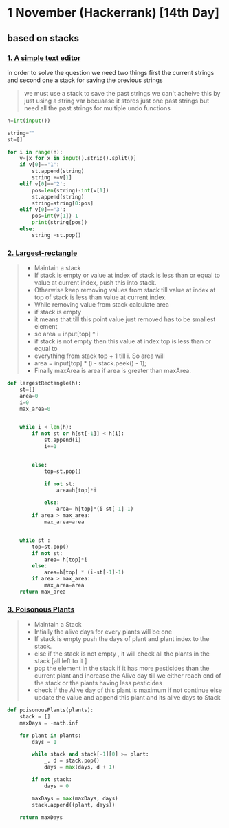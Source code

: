 # 1 November (Hackerrank) [14th Day]
## based on stacks



### [1. A simple text editor](https://www.hackerrank.com/challenges/simple-text-editor/problem)

in order to solve the question we need two things first the current strings and second one a stack for saving the previous strings
> we must use a stack to save the past strings we can't acheive this by just using a string var  becuaase it stores just one past strings but need all the past strings for multiple  undo functions

```python
n=int(input())

string=""
st=[]

for i in range(n):
    v=[x for x in input().strip().split()]
    if v[0]=='1':
        st.append(string)
        string +=v[1]
    elif v[0]=='2':
        pos=len(string)-int(v[1])
        st.append(string)
        string=string[0:pos]
    elif v[0]=='3':
        pos=int(v[1])-1
        print(string[pos])
    else:
        string =st.pop()
```


### [2.  Largest-rectangle]((https://www.hackerrank.com/challenges/largest-rectangle/problem))

> * Maintain a stack
> * If stack is empty or value at index of stack is less than or equal to value at current  index, push this into stack.
> * Otherwise keep removing values from stack till value at index at top of stack is  less than value at current index.
> * While removing value from stack calculate area
> * if stack is empty
> * it means that till this point value just removed has to be smallest element
> * so area = input[top] * i
> * if stack is not empty then this value at index top is less than or equal to
> * everything from stack top + 1 till i. So area will
> * area = input[top] * (i - stack.peek() - 1);
> * Finally maxArea is area if area is greater than maxArea.

```python
def largestRectangle(h):
    st=[]
    area=0
    i=0
    max_area=0


    while i < len(h):
        if not st or h[st[-1]] < h[i]:
            st.append(i)
            i+=1


        else:
            top=st.pop()

            if not st:
                area=h[top]*i

            else:
                area= h[top]*(i-st[-1]-1)
        if area > max_area:
            max_area=area


    while st :
        top=st.pop()
        if not st:
            area= h[top]*i
        else:
            area=h[top] * (i-st[-1]-1)
        if area > max_area:
            max_area=area
    return max_area
```


###  [3. Poisonous Plants]((https://www.hackerrank.com/challenges/poisonous-plants/problem))



> * Maintain a Stack
> * Intially the alive days for every plants will be one
> * If stack is empty push the days of plant and plant index to the stack.
> * else if the stack is not empty , it will check all the plants in the stack [all left to it ]
> * pop the element in the stack if it has more pesticides than the current plant and increase the Alive day till we either reach end of the stack or the plants having less pesticides
> * check if the Alive day of this plant is maximum if not continue else update the value and append this plant and its alive days to Stack


```python
def poisonousPlants(plants):
    stack = []
    maxDays = -math.inf

    for plant in plants:
        days = 1

        while stack and stack[-1][0] >= plant:
            _, d = stack.pop()
            days = max(days, d + 1)

        if not stack:
            days = 0

        maxDays = max(maxDays, days)
        stack.append((plant, days))

    return maxDays

```

